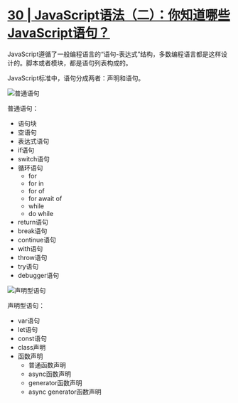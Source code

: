 # [30 | JavaScript语法（二）：你知道哪些JavaScript语句？](https://time.geekbang.org/column/article/88538?utm_source=time_web&utm_medium=menu)

JavaScript遵循了一般编程语言的“语句-表达式”结构，多数编程语言都是这样设计的。脚本或者模块，都是语句列表构成的。

JavaScript标准中，语句分成两者：声明和语句。

![普通语句](https://static001.geekbang.org/resource/image/81/55/8186219674547691cf59e5c095304d55.png)

普通语句：
- 语句块
- 空语句
- 表达式语句
- if语句
- switch语句
- 循环语句
  - for
  - for in
  - for of
  - for await of
  - while
  - do while
- return语句
- break语句
- continue语句
- with语句
- throw语句
- try语句
- debugger语句

![声明型语句](https://static001.geekbang.org/resource/image/0e/38/0e5327528df12d1eaad52c4005efff38.jpg)

声明型语句：
- var语句
- let语句
- const语句
- class声明
- 函数声明
  - 普通函数声明
  - async函数声明
  - generator函数声明
  - async generator函数声明

